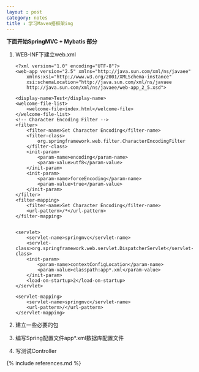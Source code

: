 ```yaml
---
layout : post
category: notes
title : 学习Maven搭框架ing
---
```


**下面开始SpringMVC + Mybatis 部分**

1.  WEB-INF下建立web.xml
	
		<?xml version="1.0" encoding="UTF-8"?>
		<web-app version="2.5" xmlns="http://java.sun.com/xml/ns/javaee"
			xmlns:xsi="http://www.w3.org/2001/XMLSchema-instance"
			xsi:schemaLocation="http://java.sun.com/xml/ns/javaee 
			http://java.sun.com/xml/ns/javaee/web-app_2_5.xsd">
		
		<display-name>Test</display-name>
		<welcome-file-list>
			<welcome-file>index.html</welcome-file>
		</welcome-file-list>
		<!-- Character Encoding Filter -->
		<filter>
			<filter-name>Set Character Encoding</filter-name>
			<filter-class>
				org.springframework.web.filter.CharacterEncodingFilter
			</filter-class>
			<init-param>
				<param-name>encoding</param-name>
				<param-value>utf8</param-value>
			</init-param>
			<init-param>
				<param-name>forceEncoding</param-name>
				<param-value>true</param-value>
			</init-param>
		</filter>
		<filter-mapping>
			<filter-name>Set Character Encoding</filter-name>
			<url-pattern>/*</url-pattern>
		</filter-mapping>
		
		
		<servlet>
			<servlet-name>springmvc</servlet-name>
			<servlet-class>org.springframework.web.servlet.DispatcherServlet</servlet-class>
			<init-param>
				<param-name>contextConfigLocation</param-name>
				<param-value>classpath:app*.xml</param-value>
			</init-param>
			<load-on-startup>2</load-on-startup>
		</servlet>
		
		<servlet-mapping>
			<servlet-name>springmvc</servlet-name>
			<url-pattern>/</url-pattern>
		</servlet-mapping>
	</web-app>
	
2. 建立一些必要的包

3. 编写Spring配置文件app*.xml数据库配置文件

4. 写测试Controller
	

{% include references.md %}